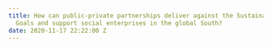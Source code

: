 ```yaml
---
title: How can public-private partnerships deliver against the Sustainable Development
  Goals and support social enterprises in the global South?
date: 2020-11-17 22:22:00 Z
---
```


